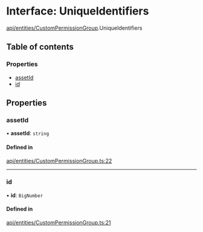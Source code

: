 # Interface: UniqueIdentifiers

[api/entities/CustomPermissionGroup](../wiki/api.entities.CustomPermissionGroup).UniqueIdentifiers

## Table of contents

### Properties

- [assetId](../wiki/api.entities.CustomPermissionGroup.UniqueIdentifiers#assetid)
- [id](../wiki/api.entities.CustomPermissionGroup.UniqueIdentifiers#id)

## Properties

### assetId

• **assetId**: `string`

#### Defined in

[api/entities/CustomPermissionGroup.ts:22](https://github.com/PolymeshAssociation/polymesh-sdk/blob/f8a937f04/src/api/entities/CustomPermissionGroup.ts#L22)

___

### id

• **id**: `BigNumber`

#### Defined in

[api/entities/CustomPermissionGroup.ts:21](https://github.com/PolymeshAssociation/polymesh-sdk/blob/f8a937f04/src/api/entities/CustomPermissionGroup.ts#L21)
